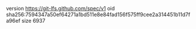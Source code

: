 version https://git-lfs.github.com/spec/v1
oid sha256:7594347a50ef64271a1bd511e8e84fad156f575ff9cee2a314451b11d7fa96ef
size 6937
